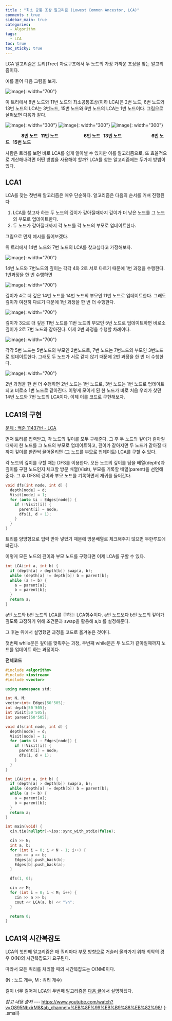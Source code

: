 ```yaml
---
title : "최소 공통 조상 알고리즘 (Lowest Common Ancestor, LCA)"
comments : true
sidebar_main: true
categories:
  - Algorithm
tags:
  - LCA
toc: true
toc_sticky: true
---
```


LCA 알고리즘은 트리(Tree) 자료구조에서 두 노드의 가장 가까운 조상을 찾는 알고리즘이다. 

예를 들어 다음 그림을 보자.

![image](/images/2023-4/LCA/base_tree.jpeg){: width="700"}

이 트리에서 8번 노드와 11번 노드의 최소공통조상(이하 LCA)은 2번 노드, 6번 노드와 13번 노드의 LCA는 3번노드, 15번 노드와 6번 노드의 LCA는 1번 노드이다. 그림으로 살펴보면 다음과 같다.

![image](/images/2023-4/LCA/8_11ex.jpeg){: width="300"}
![image](/images/2023-4/LCA/6_13ex.jpeg){: width="300"}
![image](/images/2023-4/LCA/6_15ex.jpeg){: width="300"}

**&nbsp;&nbsp;&nbsp;&nbsp;&nbsp;&nbsp;&nbsp;&nbsp;&nbsp;&nbsp;&nbsp;&nbsp;&nbsp;&nbsp;&nbsp;8번 노드&nbsp;&nbsp;&nbsp;11번 노드&nbsp;&nbsp;&nbsp;&nbsp;&nbsp;&nbsp;&nbsp;&nbsp;&nbsp;&nbsp;&nbsp;&nbsp;&nbsp;&nbsp;&nbsp;&nbsp;&nbsp;&nbsp;&nbsp;&nbsp;&nbsp;&nbsp;&nbsp;&nbsp;6번 노드&nbsp;&nbsp;&nbsp;13번 노드&nbsp;&nbsp;&nbsp;&nbsp;&nbsp;&nbsp;&nbsp;&nbsp;&nbsp;&nbsp;&nbsp;&nbsp;&nbsp;&nbsp;&nbsp;&nbsp;&nbsp;&nbsp;&nbsp;&nbsp;&nbsp;&nbsp;&nbsp;&nbsp;&nbsp;&nbsp;&nbsp;&nbsp;6번 노드&nbsp;&nbsp;&nbsp;15번 노드**

사람은 트리를 보면 바로 LCA를 쉽게 알아낼 수 있지만 이를 알고리즘으로, 또 효율적으로 계산해내려면 어떤 방법을 사용해야 할까? LCA를 찾는 알고리즘에는 두가지 방법이 있다.

## LCA1

LCA를 찾는 첫번째 알고리즘은 매우 단순하다. 알고리즘은 다음의 순서를 거쳐 진행된다

1. LCA를 찾고자 하는 두 노드의 깊이가 같아질때까지 깊이가 더 낮은 노드를 그 노드의 부모로 업데이트한다.
2. 두 노드가 같아질때까지 각 노드를 각 노드의 부모로 업데이트한다.

그림으로 먼저 예시를 들어보겠다.

위 트리에서 14번 노드와 7번 노드의 LCA를 찾고싶다고 가정해보자.

![image](/images/2023-4/LCA/14_7_1ex.jpg){: width="700"}

14번 노드와 7번노드의 깊이는 각각 4와 2로 서로 다르기 때문에 1번 과정을 수행한다. 1번과정을 한 번 수행하면

![image](/images/2023-4/LCA/14_7_2ex.jpg){: width="700"}

깊이가 4로 더 깊은 14번 노드를 14번 노드의 부모인 11번 노드로 업데이트한다. 그래도 깊이가 여전히 다르기 때문에 1번 과정을 한 번 더 수행한다.

![image](/images/2023-4/LCA/14_7_3ex.jpg){: width="700"}

깊이가 3으로 더 깊은 11번 노드를 11번 노드의 부모인 5번 노드로 업데이트하면 비로소 깊이가 2로 7번 노드와 같아진다. 이제 2번 과정을 수행할 차례이다.

![image](/images/2023-4/LCA/14_7_4ex.jpg){: width="700"}

각각 5번 노드는 5번노드의 부모인 2번노드로, 7번 노드는 7번노드의 부모인 3번노드로 업데이트한다. 그래도 두 노드가 서로 같지 않기 때문에 2번 과정을 한 번 더 수행한다.

![image](/images/2023-4/LCA/14_7_5ex.jpg){: width="700"}

2번 과정을 한 번 더 수행하면 2번 노드는 1번 노드로, 3번 노드는 1번 노드로 업데이트 되고 비로소 1번 노드로 같아진다. 이렇게 모이게 된 한 노드가 바로 처음 우리가 찾던 14번 노드와 7번 노드의 LCA이다. 이제 이를 코드로 구현해보자.

## LCA1의 구현

[문제 : 백준 11437번 - LCA](https://www.acmicpc.net/problem/11437)

먼저 트리를 입력받고, 각 노드의 깊이를 모두 구해준다. 그 후 두 노드의 깊이가 같아질 때까지 한 노드를 그 노드의 부모로 업데이트하고, 깊이가 같아지면 두 노드가 같아질 때까지 깊이를 한칸씩 끌어올리면 (그 노드를 부모로 업데이트) LCA를 구할 수 있다.

각 노드의 깊이를 구할 때는 DFS를 이용한다. 모든 노드의 깊이를 담을 배열(depth)과 깊이를 구한 노드인지 체크할 방문 배열(Visit), 부모를 기록할 배열(parent)을 선언해준다. 그 후 DFS의 깊이와 부모 노드를 기록하면서 재귀를 들어간다.

```c++
void dfs(int node, int d) {
  depth[node] = d;
  Visit[node] = 1;
  for (auto &i : Edges[node]) {
    if (!Visit[i]) {
      parent[i] = node;
      dfs(i, d + 1);
    }
  }
}
```

트리를 양방향으로 입력 받아 넣었기 때문에 방문배열로 체크해주지 않으면 무한루프에 빠진다.

이렇게 모든 노드의 깊이와 부모 노드를 구했다면 이제 LCA를 구할 수 있다.

```cpp
int LCA(int a, int b) {
  if (depth[a] > depth[b]) swap(a, b);
  while (depth[a] != depth[b]) b = parent[b];
  while (a != b) {
    a = parent[a];
    b = parent[b];
  }
  return a;
}
```

a번 노드와 b번 노드의 LCA를 구하는 LCA함수이다. a번 노드보다 b번 노드의 깊이가 깊도록 고정하기 위해 조건문과 swap을 활용해 a,b 를 설정해준다.

그 후는 위에서 설명했던 과정을 코드로 옮겨놓은 것이다.

첫번째 while문은 깊이를 맞춰주는 과정, 두번째 while문은 두 노드가 같아질때까지 노드를 업데이트 하는 과정이다. 

**전체코드**

```c++
#include <algorithm>
#include <iostream>
#include <vector>

using namespace std;

int N, M;
vector<int> Edges[50'505];
int depth[50'505];
int Visit[50'505];
int parent[50'505];

void dfs(int node, int d) {
  depth[node] = d;
  Visit[node] = 1;
  for (auto &i : Edges[node]) {
    if (!Visit[i]) {
      parent[i] = node;
      dfs(i, d + 1);
    }
  }
}

int LCA(int a, int b) {
  if (depth[a] > depth[b]) swap(a, b);
  while (depth[a] != depth[b]) b = parent[b];
  while (a != b) {
    a = parent[a];
    b = parent[b];
  }
  return a;
}

int main(void) {
  cin.tie(nullptr)->ios::sync_with_stdio(false);

  cin >> N;
  int a, b;
  for (int i = 0; i < N - 1; i++) {
    cin >> a >> b;
    Edges[a].push_back(b);
    Edges[b].push_back(a);
  }

  dfs(1, 0);

  cin >> M;
  for (int i = 0; i < M; i++) {
    cin >> a >> b;
    cout << LCA(a, b) << "\n";
  }

  return 0;
}
```

## LCA1의 시간복잡도

LCA의 첫번째 알고리즘은 매 쿼리마다 부모 방향으로 거슬러 올라가기 위해 최악의 경우 O(N)의 시간복잡도가 요구된다. 

따라서 모든 쿼리를 처리할 때의 시간복잡도는 O(NM)이다. 

(N : 노드 개수, M : 쿼리 개수)

길이 너무 길어져 LCA의 두번째 알고리즘은 [다음 글](https://minboykim.github.io/algorithm/LCA2/)에서 설명하겠다.

<cite>참고 내용 출처</cite> --- <https://www.youtube.com/watch?v=O895NbxirM8&ab_channel=%EB%8F%99%EB%B9%88%EB%82%98/>
{: .small}